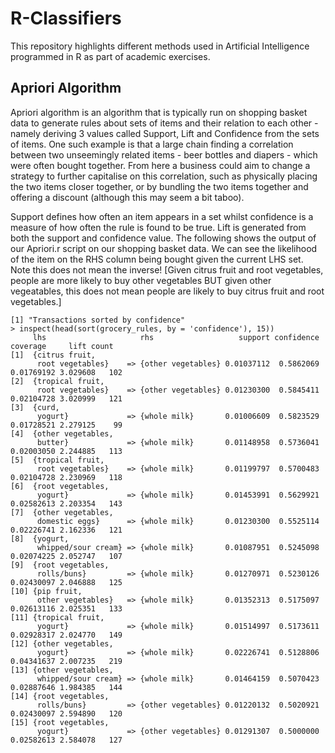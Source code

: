 # R-Classifiers

This repository highlights different methods used in Artificial Intelligence programmed in R as part of academic exercises.

<h2> Apriori Algorithm </h2>
<p>Apriori algorithm is an algorithm that is typically run on shopping basket data to generate rules about sets of items and their relation to each other - namely deriving 3 values called Support, Lift and Confidence from the sets of items. One such example is that a large chain finding a correlation between two unseemingly related items - beer bottles and diapers - which were often bought together. From here a business could aim to change a strategy to further capitalise on this correlation, such as physically placing the two items closer together, or by bundling the two items together and offering a discount (although this may seem a bit taboo). </p>

<p> Support defines how often an item appears in a set whilst confidence is a measure of how often the rule is found to be true. Lift is generated from both the support and confidence value. The following shows the output of our Apriori.r script on our shopping basket data. We can see the likelihood of the item on the RHS column being bought given the current LHS set. Note this does not mean the inverse! [Given citrus fruit and root vegetables, people are more likely to buy other vegetables BUT given other vegeatables, this does not mean people are likely to buy citrus fruit and root vegetables.] </p>

```
[1] "Transactions sorted by confidence"
> inspect(head(sort(grocery_rules, by = 'confidence'), 15))
     lhs                     rhs                   support confidence   coverage     lift count
[1]  {citrus fruit,                                                                            
      root vegetables}    => {other vegetables} 0.01037112  0.5862069 0.01769192 3.029608   102
[2]  {tropical fruit,                                                                          
      root vegetables}    => {other vegetables} 0.01230300  0.5845411 0.02104728 3.020999   121
[3]  {curd,                                                                                    
      yogurt}             => {whole milk}       0.01006609  0.5823529 0.01728521 2.279125    99
[4]  {other vegetables,                                                                        
      butter}             => {whole milk}       0.01148958  0.5736041 0.02003050 2.244885   113
[5]  {tropical fruit,                                                                          
      root vegetables}    => {whole milk}       0.01199797  0.5700483 0.02104728 2.230969   118
[6]  {root vegetables,                                                                         
      yogurt}             => {whole milk}       0.01453991  0.5629921 0.02582613 2.203354   143
[7]  {other vegetables,                                                                        
      domestic eggs}      => {whole milk}       0.01230300  0.5525114 0.02226741 2.162336   121
[8]  {yogurt,                                                                                  
      whipped/sour cream} => {whole milk}       0.01087951  0.5245098 0.02074225 2.052747   107
[9]  {root vegetables,                                                                         
      rolls/buns}         => {whole milk}       0.01270971  0.5230126 0.02430097 2.046888   125
[10] {pip fruit,                                                                               
      other vegetables}   => {whole milk}       0.01352313  0.5175097 0.02613116 2.025351   133
[11] {tropical fruit,                                                                          
      yogurt}             => {whole milk}       0.01514997  0.5173611 0.02928317 2.024770   149
[12] {other vegetables,                                                                        
      yogurt}             => {whole milk}       0.02226741  0.5128806 0.04341637 2.007235   219
[13] {other vegetables,                                                                        
      whipped/sour cream} => {whole milk}       0.01464159  0.5070423 0.02887646 1.984385   144
[14] {root vegetables,                                                                         
      rolls/buns}         => {other vegetables} 0.01220132  0.5020921 0.02430097 2.594890   120
[15] {root vegetables,                                                                         
      yogurt}             => {other vegetables} 0.01291307  0.5000000 0.02582613 2.584078   127
```
